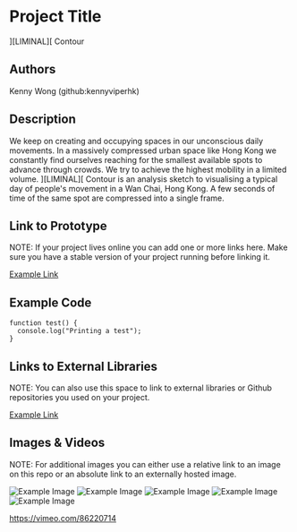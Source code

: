 # Project Title
][LIMINAL][ Contour

## Authors
Kenny Wong (github:kennyviperhk)

## Description
We keep on creating and occupying spaces in our unconscious daily movements. In a massively compressed urban space like Hong Kong we constantly find ourselves reaching for the smallest available spots to advance through crowds. We try to achieve the highest mobility in a limited volume.
][LIMINAL][ Contour is an analysis sketch to visualising a typical day of people's movement in a Wan Chai, Hong Kong. A few seconds of time of the same spot are compressed into a single frame.

## Link to Prototype
NOTE: If your project lives online you can add one or more links here. Make sure you have a stable version of your project running before linking it.

[Example Link](http://www.google.com "Example Link")

## Example Code

```
function test() {
  console.log("Printing a test");
}
```
## Links to External Libraries
 NOTE: You can also use this space to link to external libraries or Github repositories you used on your project.

[Example Link](http://www.google.com "Example Link")

## Images & Videos
NOTE: For additional images you can either use a relative link to an image on this repo or an absolute link to an externally hosted image.

![Example Image](project_images/Contour1_s.jpg?raw=true "][LIMINAL][ Contour")
![Example Image](http://kennywong.co/wp-content/uploads/2013/12/3740to3890-3884-6.0sec_s.jpg?raw=true "][LIMINAL][ Contour")
![Example Image](http://kennywong.co/wp-content/uploads/2013/12/500to700-592-3.68s_s1.jpg?raw=true "][LIMINAL][ Contour")
![Example Image](http://kennywong.co/wp-content/uploads/2013/12/2219to2400-2399-7.2sec_s.jpg?raw=true "][LIMINAL][ Contour")
![Example Image](http://kennywong.co/wp-content/uploads/2013/12/10000to11000-10131-5.24sec_s.jpg?raw=true "][LIMINAL][ Contour")

https://vimeo.com/86220714
